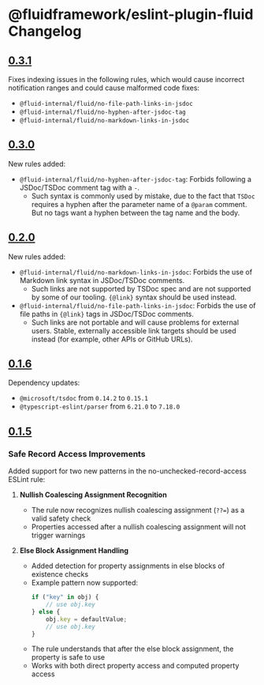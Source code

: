 # @fluidframework/eslint-plugin-fluid Changelog

## [0.3.1](https://github.com/microsoft/FluidFramework/releases/tag/eslint-plugin-fluid_v0.3.1)

Fixes indexing issues in the following rules, which would cause incorrect notification ranges and could cause malformed code fixes:

- `@fluid-internal/fluid/no-file-path-links-in-jsdoc`
- `@fluid-internal/fluid/no-hyphen-after-jsdoc-tag`
- `@fluid-internal/fluid/no-markdown-links-in-jsdoc`

## [0.3.0](https://github.com/microsoft/FluidFramework/releases/tag/eslint-plugin-fluid_v0.3.0)

New rules added:

- `@fluid-internal/fluid/no-hyphen-after-jsdoc-tag`: Forbids following a JSDoc/TSDoc comment tag with a `-`.
    - Such syntax is commonly used by mistake, due to the fact that `TSDoc` requires a hyphen after the parameter name of a `@param` comment. But no tags want a hyphen between the tag name and the body.

## [0.2.0](https://github.com/microsoft/FluidFramework/releases/tag/eslint-plugin-fluid_v0.2.0)

New rules added:

- `@fluid-internal/fluid/no-markdown-links-in-jsdoc`: Forbids the use of Markdown link syntax in JSDoc/TSDoc comments.
    - Such links are not supported by TSDoc spec and are not supported by some of our tooling.
      `{@link}` syntax should be used instead.
- `@fluid-internal/fluid/no-file-path-links-in-jsdoc`: Forbids the use of file paths in `{@link}` tags in JSDoc/TSDoc comments.
    - Such links are not portable and will cause problems for external users.
      Stable, externally accessible link targets should be used instead (for example, other APIs or GitHub URLs).

## [0.1.6](https://github.com/microsoft/FluidFramework/releases/tag/eslint-plugin-fluid_v0.1.6)

Dependency updates:

- `@microsoft/tsdoc` from `0.14.2` to `0.15.1`
- `@typescript-eslint/parser` from `6.21.0` to `7.18.0`

## [0.1.5](https://github.com/microsoft/FluidFramework/releases/tag/eslint-plugin-fluid_v0.1.5)

### Safe Record Access Improvements

Added support for two new patterns in the no-unchecked-record-access ESLint rule:

1. **Nullish Coalescing Assignment Recognition**
    - The rule now recognizes nullish coalescing assignment (`??=`) as a valid safety check
    - Properties accessed after a nullish coalescing assignment will not trigger warnings

2. **Else Block Assignment Handling**
    - Added detection for property assignments in else blocks of existence checks
    - Example pattern now supported:
        ```typescript
        if ("key" in obj) {
        	// use obj.key
        } else {
        	obj.key = defaultValue;
        	// use obj.key
        }
        ```
    - The rule understands that after the else block assignment, the property is safe to use
    - Works with both direct property access and computed property access
